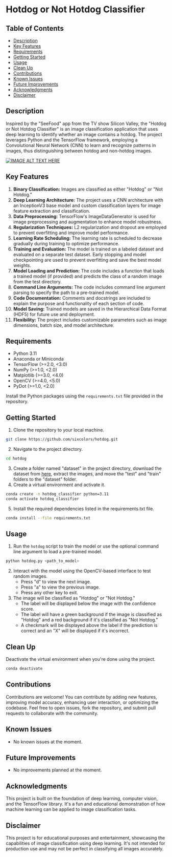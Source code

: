 # Hotdog or Not Hotdog Classifier

## Table of Contents
- [Description](#description)
- [Key Features](#key-features)
- [Requirements](#requirements)
- [Getting Started](#getting-started)
- [Usage](#usage)
- [Clean Up](#clean-up)
- [Contributions](#contributions)
- [Known Issues](#known-issues)
- [Future Improvements](#future-improvements)
- [Acknowledgments](#acknowledgments)
- [Disclaimer](#disclaimer)

## Description
Inspired by the "SeeFood" app from the TV show Silicon Valley, the "Hotdog or Not Hotdog Classifier" is an image classification application that uses deep learning to identify whether an image contains a hotdog. The project leverages Python and the TensorFlow framework, employing a Convolutional Neural Network (CNN) to learn and recognize patterns in images, thus distinguishing between hotdog and non-hotdog images.

[![IMAGE ALT TEXT HERE](https://img.youtube.com/vi/vIci3C4JkL0/0.jpg)](https://www.youtube.com/watch?v=vIci3C4JkL0)

## Key Features
1. **Binary Classification:** Images are classified as either "Hotdog" or "Not Hotdog."
2. **Deep Learning Architecture:** The project uses a CNN architecture with an InceptionV3 base model and custom classification layers for image feature extraction and classification.
3. **Data Preprocessing:** TensorFlow's ImageDataGenerator is used for image preprocessing and augmentation to enhance model robustness.
4. **Regularization Techniques:** L2 regularization and dropout are employed to prevent overfitting and improve model performance.
5. **Learning Rate Scheduling:** The learning rate is scheduled to decrease gradually during training to optimize performance.
6. **Training and Evaluation:** The model is trained on a labeled dataset and evaluated on a separate test dataset. Early stopping and model checkpointing are used to prevent overfitting and save the best model weights.
7. **Model Loading and Prediction:** The code includes a function that loads a trained model (if provided) and predicts the class of a random image from the test directory.
8. **Command Line Arguments:** The code includes command line argument parsing to specify the path to a pre-trained model.
9. **Code Documentation:** Comments and docstrings are included to explain the purpose and functionality of each section of code.
10. **Model Saving:** Trained models are saved in the Hierarchical Data Format (HDF5) for future use and deployment.
11. **Flexibility:** The project includes customizable parameters such as image dimensions, batch size, and model architecture.

## Requirements
- Python 3.11
- Anaconda or Miniconda
- TensorFlow (>=2.0, <3.0)
- NumPy (>=1.0, <2.0)
- Matplotlib (>=3.0, <4.0)
- OpenCV (>=4.0, <5.0)
- PyDot (>=1.0, <2.0)

Install the Python packages using the `requirements.txt` file provided in the repository.

## Getting Started
1. Clone the repository to your local machine.
```bash
git clone https://github.com/sixcolors/hotdog.git
```
2. Navigate to the project directory.
```bash
cd hotdog
```
3. Create a folder named "dataset" in the project directory, download the dataset from [here](https://www.kaggle.com/datasets/thedatasith/hotdog-nothotdog), extract the images, and move the "test" and "train" folders to the "dataset" folder.
4. Create a virtual environment and activate it.
```bash
conda create -n hotdog_classifier python=3.11
conda activate hotdog_classifier
```
5. Install the required dependencies listed in the requirements.txt file.
```bash
conda install --file requirements.txt
```

## Usage
1. Run the `hotdog` script to train the model or use the optional command line argument to load a pre-trained model.
```bash
python hotdog.py <path_to_model>
```
2. Interact with the model using the OpenCV-based interface to test random images.
    - Press "d" to view the next image.
    - Press "a" to view the previous image.
    - Press any other key to exit.
3. The image will be classified as "Hotdog" or "Not Hotdog."
    - The label will be displayed below the image with the confidence score.
    - The label will have a green background if the image is classified as "Hotdog" and a red background if it's classified as "Not Hotdog."
    - A checkmark will be displayed above the label if the prediction is correct and an "X" will be displayed if it's incorrect.

## Clean Up
Deactivate the virtual environment when you're done using the project.
```bash
conda deactivate
```

## Contributions
Contributions are welcome! You can contribute by adding new features, improving model accuracy, enhancing user interaction, or optimizing the codebase. Feel free to open issues, fork the repository, and submit pull requests to collaborate with the community.

## Known Issues
- No known issues at the moment.

## Future Improvements
- No improvements planned at the moment.

## Acknowledgments
This project is built on the foundation of deep learning, computer vision, and the TensorFlow library. It's a fun and educational demonstration of how machine learning can be applied to image classification tasks.

## Disclaimer
This project is for educational purposes and entertainment, showcasing the capabilities of image classification using deep learning. It's not intended for production use and may not be perfect in classifying all images accurately.